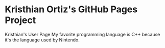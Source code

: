 # Kristhian Ortiz's GitHub Pages Project
Kristhian's User Page
My favorite programming language is C++ because it's the language used by Nintendo.